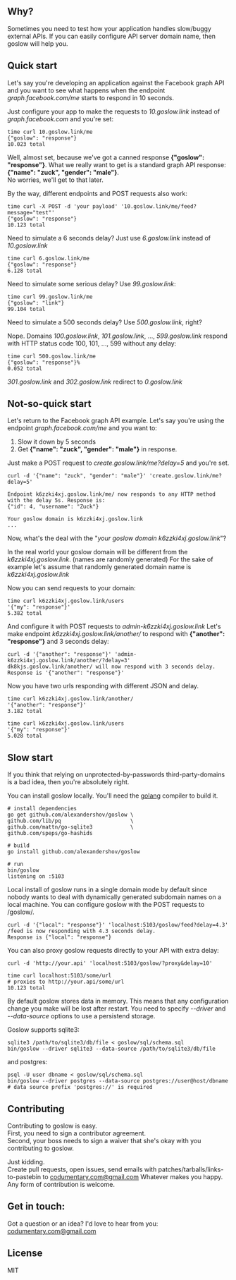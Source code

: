 ## Why?
Sometimes you need to test how your application handles slow/buggy
external APIs. If you can easily configure API server domain name, then goslow will help you.

## Quick start
Let's say you're developing an application against the Facebook graph API and
you want to see what happens when the endpoint *graph.facebook.com/me* starts to respond in 10 seconds.

Just configure your app to make the requests to *10.goslow.link* instead of *graph.facebook.com*
and you're set:

```shell
time curl 10.goslow.link/me
{"goslow": "response"}
10.023 total
```

Well, almost set, because we've got a canned response **{"goslow": "response"}**.
What we really want to get is a standard graph API response: **{"name": "zuck", "gender": "male"}**.  
No worries, we'll get to that later.

By the way, different endpoints and POST requests also work:
```shell
time curl -X POST -d 'your payload' '10.goslow.link/me/feed?message="test"'
{"goslow": "response"}
10.123 total
```

Need to simulate a 6 seconds delay? Just use *6.goslow.link* instead of *10.goslow.link*


```shell
time curl 6.goslow.link/me
{"goslow": "response"}
6.128 total
```

Need to simulate some serious delay? Use *99.goslow.link*:
```shell
time curl 99.goslow.link/me
{"goslow": "link"}
99.104 total
```

Need to simulate a 500 seconds delay? Use *500.goslow.link*, right?

Nope. Domains *100.goslow.link*, *101.goslow.link*, ..., *599.goslow.link* respond with
HTTP status code 100, 101, ..., 599 without any delay:

```shell
time curl 500.goslow.link/me
{"goslow": "response"}%
0.052 total
```

*301.goslow.link* and *302.goslow.link* redirect to *0.goslow.link*


## Not-so-quick start
Let's return to the Facebook graph API example.
Let's say you're using the endpoint *graph.facebook.com/me* and you want to:
1. Slow it down by 5 seconds
2. Get **{"name": "zuck", "gender": "male"}** in response.

Just make a POST request to *create.goslow.link/me?delay=5* and you're set.
```shell
curl -d '{"name": "zuck", "gender": "male"}' 'create.goslow.link/me?delay=5'

Endpoint k6zzki4xj.goslow.link/me/ now responds to any HTTP method with the delay 5s. Response is:
{"id": 4, "username": "Zuck"}

Your goslow domain is k6zzki4xj.goslow.link
...
```

Now, what's the deal with the "*your goslow domain k6zzki4xj.goslow.link*"?

In the real world your goslow domain will be different
from the *k6zzki4xj.goslow.link*. (names are randomly generated) For the sake of example let's assume that randomly
generated domain name is *k6zzki4xj.goslow.link*

Now you can send requests to your domain:
```shell
time curl k6zzki4xj.goslow.link/users
'{"my": "response"}'
5.382 total
```

And configure it with POST requests to *admin-k6zzki4xj.goslow.link*
Let's make endpoint *k6zzki4xj.goslow.link/another/* to respond with **{"another": "response"}**
and 3 seconds delay:
```shell
curl -d '{"another": "response"}' 'admin-k6zzki4xj.goslow.link/another/?delay=3'
dk8kjs.goslow.link/another/ will now respond with 3 seconds delay.
Response is '{"another": "response"}'
```

Now you have two urls responding with different JSON and delay.
```shell
time curl k6zzki4xj.goslow.link/another/
'{"another": "response"}'
3.182 total
```

```shell
time curl k6zzki4xj.goslow.link/users
'{"my": "response"}'
5.028 total
```

## Slow start
If you think that relying on unprotected-by-passwords third-party-domains is a
bad idea, then you're absolutely right.

You can install goslow locally. You'll need the [golang](https://golang.org/) compiler to build it.

```shell
# install dependencies
go get github.com/alexandershov/goslow \
github.com/lib/pq                      \
github.com/mattn/go-sqlite3            \
github.com/speps/go-hashids

# build
go install github.com/alexandershov/goslow

# run
bin/goslow
listening on :5103
```

Local install of goslow runs in a single domain mode by default
since nobody wants to deal with dynamically generated subdomain names on a local machine.
You can configure goslow with the POST requests to /goslow/.
```shell
curl -d '{"local": "response"}' 'localhost:5103/goslow/feed?delay=4.3'
/feed is now responding with 4.3 seconds delay.
Response is {"local": "response"}
```

You can also proxy goslow requests directly to your API with extra delay:
```shell
curl -d 'http://your.api' 'localhost:5103/goslow/?proxy&delay=10'
```


```shell
time curl localhost:5103/some/url
# proxies to http://your.api/some/url
10.123 total
```

By default goslow stores data in memory. This means that any
configuration change you make will be lost after restart.
You need to specify *--driver* and *--data-source* options to use a persistend storage.

Goslow supports sqlite3:
```shell
sqlite3 /path/to/sqlite3/db/file < goslow/sql/schema.sql
bin/goslow --driver sqlite3 --data-source /path/to/sqlite3/db/file
```

and postgres:
```shell
psql -U user dbname < goslow/sql/schema.sql
bin/goslow --driver postgres --data-source postgres://user@host/dbname
# data source prefix 'postgres://' is required
```

## Contributing
Contributing to goslow is easy.  
First, you need to sign a contributor agreement.  
Second, your boss needs to sign a waiver that she's okay with you
contributing to goslow.

Just kidding.  
Create pull requests, open issues, send emails with patches/tarballs/links-to-pastebin
to [codumentary.com@gmail.com](mailto:codumentary.com@gmail.com) Whatever makes you happy.
Any form of contribution is welcome.

## Get in touch:
Got a question or an idea?
I'd love to hear from you: [codumentary.com@gmail.com](mailto:codumentary.com@gmail.com)

## License
MIT
